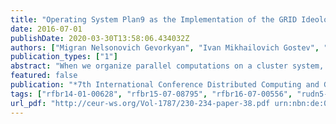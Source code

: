 ```yaml
---
title: "Operating System Plan9 as the Implementation of the GRID Ideology"
date: 2016-07-01
publishDate: 2020-03-30T13:58:06.434032Z
authors: ["Migran Nelsonovich Gevorkyan", "Ivan Mikhailovich Gostev", "Anna Vladislavovna Korolkova", "Dmitry Sergeevich Kulyabov", "Leonid Antonovich Sevastianov"]
publication_types: ["1"]
abstract: "When we organize parallel computations on a cluster system, the computer system structure is not hidden from the user, and should be taken into account while writing parallel programs. GRID ideology introduces an additional level of abstraction and makes it possible to link together heterogeneous computing systems. In fact, the inability to control the operating environment makes developers to create superfluous infrastructure at the application level. We offer to go down to the below level and to implement the necessary functionality within the operating environment kernel. Plan9 operating system has the immanent structure necessary for the implementation of GRID ideology. The main architectural elements of the operating system allow you to use all the resources of the remote computer as the local resources."
featured: false
publication: "*7th International Conference Distributed Computing and Gridtechnologies in Science and Education, GRID 2016*"
tags: ["rfbr14-01-00628", "rfbr15-07-08795", "rfbr16-07-00556", "rudn5-100", "rinc", "scopus"]
url_pdf: "http://ceur-ws.org/Vol-1787/230-234-paper-38.pdf urn:nbn:de:0074-1787-5"
---
```


